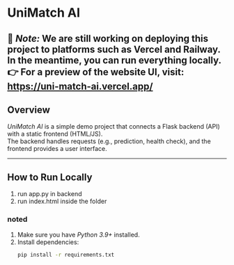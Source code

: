 # UniMatch AI

🚧 *Note:* We are still working on deploying this project to platforms such as Vercel and Railway.  
In the meantime, you can run everything locally.
👉 For a preview of the website UI, visit: https://uni-match-ai.vercel.app/
---

## Overview
*UniMatch AI* is a simple demo project that connects a Flask backend (API) with a static frontend (HTML/JS).  
The backend handles requests (e.g., prediction, health check), and the frontend provides a user interface.

---

## How to Run Locally
1. run app.py in backend
2. run index.html inside the folder
### noted
1. Make sure you have *Python 3.9+* installed.
2. Install dependencies:
   ```bash
   pip install -r requirements.txt
